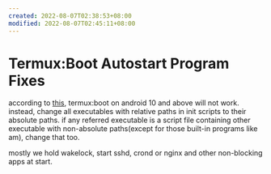 ```yaml
---
created: 2022-08-07T02:38:53+08:00
modified: 2022-08-07T02:45:11+08:00
---
```


# Termux:Boot Autostart Program Fixes

according to [this](), termux:boot on android 10 and above will not work. instead, change all executables with relative paths in init scripts to their absolute paths. if any referred executable is a script file containing other executable with non-absolute paths(except for those built-in programs like am), change that too.

mostly we hold wakelock, start sshd, crond or nginx and other non-blocking apps at start.
